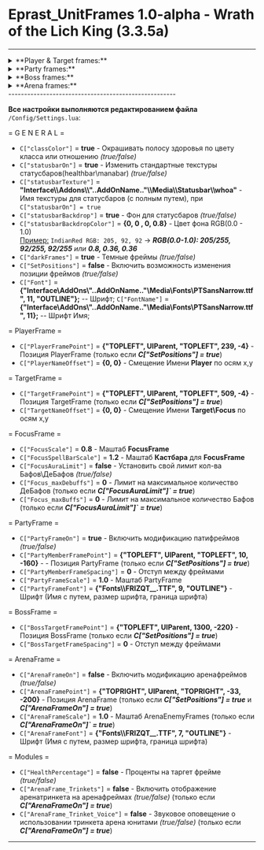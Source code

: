 # Eprast_UnitFrames 1.0-alpha - Wrath of the Lich King (3.3.5a)
-----------------------------------------------------
<details>
<summary>**Player & Target frames:**</summary>
  
![Image alt](https://i.ibb.co/8bh0pSY/Player-Target.jpg "Player&Target")  
![Image alt](https://i.ibb.co/7S1Q8L2/Player-Target2.jpg "Player&Target")
</details>
<details>
<summary>**Party frames:**</summary>
  
![Image alt](https://i.ibb.co/N18hLQ9/Party-Frame.jpg  "Party")
</details>
<details>
<summary>**Boss frames:**</summary>
  
![Image alt](https://i.ibb.co/Z2QXppT/Boss2.jpg "Boss")
</details>
<details>
<summary>**Arena frames:**</summary>
  
![Image alt](https://i.ibb.co/600RLBn/Screenshot-1.jpg "Arena")
</details>
-----------------------------------------------------

**Все настройки выполняются редактированием файла** `/Config/Settings.lua`:

= G E N E R A L =
- `C["classColor"]` = **true** - Окрашивать полосу здоровья по цвету класса или отношению *(true/false)*
- `C["statusbarOn"]` = **true** - Изменить стандартные текстуры статусбаров(healthbar\manabar) *(true/false)*
- `C["statusbarTexture"]` = **"Interface\\\Addons\\\\"..AddOnName.."\\\Media\\\Statusbar\\\whoa"** - Имя текстуры для статусбаров (с полным путем), при `C["statusbarOn"] = true`
- `C["statusbarBackdrop"]` = **true** - Фон для статусбаров *(true/false)*
- `C["statusbarBackdropColor"]` = **{0, 0 , 0, 0.8}** - Цвет фона RGB(0.0 - 1.0)  
[Пример:](https://colorscheme.ru/html-colors.html) `IndianRed RGB: 205, 92, 92` -> ***RGB(0.0-1.0): 205/255, 92/255, 92/255** или **0.8, 0.36, 0.36***
- `C["darkFrames"]` = **true** - Темные фреймы *(true/false)*
- `C["SetPositions"]` = **false** - Включить возможность изменения позиции фреймов *(true/false)*
- `C["Font"]` = **{"Interface\\AddOns\\"..AddOnName.."\\Media\\Fonts\\PTSansNarrow.ttf", 11, "OUTLINE"};**	--	Шрифт;
`C["FontName"]` = **{"Interface\\AddOns\\"..AddOnName.."\\Media\\Fonts\\PTSansNarrow.ttf", 11};**	--	Шрифт Имя;

= PlayerFrame =
- `C["PlayerFramePoint"]` = **{"TOPLEFT", UIParent, "TOPLEFT", 239, -4}** - Позиция PlayerFrame (только если ***C["SetPositions"] = true***)
- `C["PlayerNameOffset"]` = **{0, 0}** - Смещение Имени **Player** по осям x,y

= TargetFrame =
- `C["TargetFramePoint"]` = **{"TOPLEFT", UIParent, "TOPLEFT", 509, -4}** - Позиция TargetFrame (только если ***C["SetPositions"] = true***)
- `C["TargetNameOffset"]` = **{0, 0}** - Смещение Имени **Target\Focus** по осям x,y

= FocusFrame =
- `C["FocusScale"]` = **0.8** - Маштаб **FocusFrame**
- `C["FocusSpellBarScale"]` = **1.2** - Маштаб **Кастбара** для **FocusFrame**
- `C["FocusAuraLimit"]` = **false** - Установить свой лимит кол-ва Бафов\ДеБафов *(true/false)*
- `C["Focus_maxDebuffs"]` = **0** - Лимит на максимальное количество ДеБафов (только если ***C["FocusAuraLimit"]` = true***)
- `C["Focus_maxBuffs"]` = **0** - Лимит на максимальное количество Бафов (только если ***C["FocusAuraLimit"]` = true***)

= PartyFrame =
- `C["PartyFrameOn"]` = **true** - Включить модификацию патифреймов *(true/false)* 
- `C["PartyMemberFramePoint"]` = **{"TOPLEFT", UIParent, "TOPLEFT", 10, -160}** - - Позиция PartyFrame (только если ***C["SetPositions"] = true***)
- `C["PartyMemberFrameSpacing"]` = **0** - Отступ между фреймами
- `C["PartyFrameScale"]` = **1.0** - Маштаб PartyFrame
- `C["PartyFrameFont"]` = **{"Fonts\\\FRIZQT__.TTF", 9, "OUTLINE"}** - Шрифт (Имя с путем, размер шрифта, граница шрифта)

= BossFrame =
- `C["BossTargetFramePoint"]` = **{"TOPLEFT", UIParent, 1300, -220}** - Позиция BossFrame (только если ***C["SetPositions"] = true***)
- `C["BossTargetFrameSpacing"]` = **0** - Отступ между фреймами

= ArenaFrame =
- `C["ArenaFrameOn"]` = **false** - Включить модификацию аренафреймов *(true/false)*
- `C["ArenaFramePoint"]` = **{"TOPRIGHT", UIParent, "TOPRIGHT", -33, -200}** - Позиция ArenaFrame (только если ***C["SetPositions"] = true*** и ***C["ArenaFrameOn"] = true***)
- `C["ArenaFrameScale"]` = **1.0** - Маштаб ArenaEnemyFrames (только если ***C["ArenaFrameOn"]` = true***)
- `C["ArenaFrameFont"]` = **{"Fonts\\\FRIZQT__.TTF", 7, "OUTLINE"}** - Шрифт (Имя с путем, размер шрифта, граница шрифта)

= Modules =
- `C["HealthPercentage"]` = **false** - Проценты на таргет фрейме *(true/false)*
- `C["ArenaFrame_Trinkets"]` = **false** - Включить отображение аренатринкета на аренафреймах *(true/false)* (только если ***C["ArenaFrameOn"] = true***)
- `C["ArenaFrame_Trinket_Voice"]` = **false** - Звуковое оповещение о использовании тринкета арена юнитами *(true/false)* (только если ***C["ArenaFrameOn"] = true***)
-----------------------------------------------------
